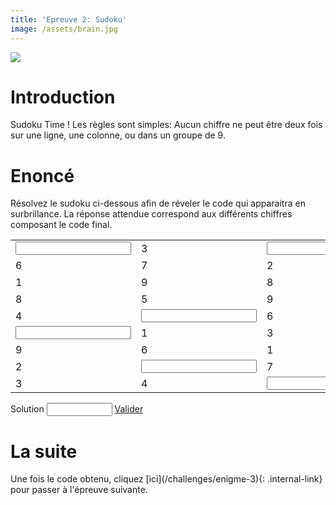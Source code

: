 ```yaml
---
title: 'Epreuve 2: Sudoku'
image: /assets/brain.jpg
---
```

![]({{page.image}})
<h1> Introduction </h1>
Sudoku Time ! Les règles sont simples: Aucun chiffre ne peut être deux fois sur une ligne, une colonne, ou dans un groupe de 9.

<h1> Enoncé </h1>
Résolvez le sudoku ci-dessous afin de réveler le code qui apparaitra en surbrillance.
La réponse attendue correspond aux différents chiffres composant le code final.

<table class="sudoku-grid">
  <tr>
    <td><input type="text" class="sudoku-elem" required></td>
    <td> 3 </td>
    <td><input type="text" class="sudoku-elem" required></td>
    <td> 6 </td>
    <td> 7 </td>
    <td> 8 </td>
    <td><input type="text" class="sudoku-elem" required></td>
    <td> 1 </td>
    <td> 2 </td>
  </tr>
  <tr>
    <td> 6 </td>
    <td> 7 </td>
    <td> 2 </td>
    <td><input type="text" class="sudoku-elem part" required></td>
    <td> 9 </td>
    <td> 5 </td>
    <td> 3 </td>
    <td> 4 </td>
    <td> 8 </td>
  </tr>
  <tr>
    <td> 1 </td>
    <td> 9 </td>
    <td> 8 </td>
    <td> 3 </td>
    <td> 4 </td>
    <td> 2 </td>
    <td> 5 </td>
    <td><input type="text" class="sudoku-elem" required></td>
    <td> 7 </td>
  </tr>
  <tr>
    <td> 8 </td>
    <td> 5 </td>
    <td> 9 </td>
    <td><input type="text" class="sudoku-elem" required></td>
    <td> 6 </td>
    <td> 1 </td>
    <td><input type="text" class="sudoku-elem part" required></td>
    <td> 2 </td>
    <td> 3 </td>
  </tr>
  <tr>
    <td> 4 </td>
    <td><input type="text" class="sudoku-elem part" required></td>
    <td> 6 </td>
    <td> 8 </td>
    <td> 5 </td>
    <td><input type="text" class="sudoku-elem" required></td>
    <td> 7 </td>
    <td> 9 </td>
    <td> 1 </td>
  </tr>
  <tr>
    <td><input type="text" class="sudoku-elem" required></td>
    <td> 1 </td>
    <td> 3 </td>
    <td> 9 </td>
    <td> 2 </td>
    <td> 4 </td>
    <td><input type="text" class="sudoku-elem" required></td>
    <td> 5 </td>
    <td> 6 </td>
  </tr>
  <tr>
    <td> 9 </td>
    <td> 6 </td>
    <td> 1 </td>
    <td> 5 </td>
    <td> 3 </td>
    <td> 7 </td>
    <td> 2 </td>
    <td> 8 </td>
    <td><input type="text" class="sudoku-elem" required></td>
  </tr>
  <tr>
    <td> 2 </td>
    <td><input type="text" class="sudoku-elem" required></td>
    <td> 7 </td>
    <td> 4 </td>
    <td><input type="text" class="sudoku-elem" required></td>
    <td> 9 </td>
    <td> 6 </td>
    <td> 3 </td>
    <td> 5 </td>
  </tr>
  <tr>
    <td> 3 </td>
    <td> 4 </td>
    <td><input type="text" class="sudoku-elem" required/></td>
    <td><input type="text" class="sudoku-elem part" required/></td>
    <td> 8 </td>
    <td> 6 </td>
    <td> 1 </td>
    <td><input type="text" class="sudoku-elem" required/></td>
    <td> 9 </td>
  </tr>
</table>
<label for="name">Solution</label>
<input type="text" id="answer-2" name="answer-2" required minlength="1" maxlength="8" size="10">
<a href="javascript:acceptAnswer(2)" class="button-cls">Valider</a>

<h1> La suite </h1>
Une fois le code obtenu, cliquez [ici](/challenges/enigme-3){: .internal-link} pour passer à l'épreuve suivante.

<script>{% include scripts.js %}</script>